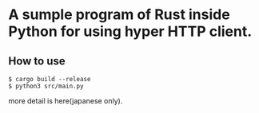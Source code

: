 # A sumple program of Rust inside Python for using hyper HTTP client.

## How to use
```
$ cargo build --release
$ python3 src/main.py
```

more detail is here(japanese only).

